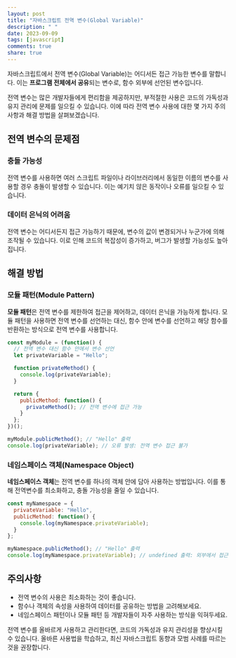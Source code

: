 ```yaml
---
layout: post
title: "자바스크립트 전역 변수(Global Variable)"
description: " "
date: 2023-09-09
tags: [javascript]
comments: true
share: true
---
```


자바스크립트에서 전역 변수(Global Variable)는 어디서든 접근 가능한 변수를 말합니다. 이는 **프로그램 전체에서 공유**되는 변수로, 함수 외부에 선언된 변수입니다. 

전역 변수는 많은 개발자들에게 편리함을 제공하지만, 부적절한 사용은 코드의 가독성과 유지 관리에 문제를 일으킬 수 있습니다. 이에 따라 전역 변수 사용에 대한 몇 가지 주의사항과 해결 방법을 살펴보겠습니다.

## 전역 변수의 문제점

### 충돌 가능성
전역 변수를 사용하면 여러 스크립트 파일이나 라이브러리에서 동일한 이름의 변수를 사용할 경우 충돌이 발생할 수 있습니다. 이는 예기치 않은 동작이나 오류를 일으킬 수 있습니다.

### 데이터 은닉의 어려움
전역 변수는 어디서든지 접근 가능하기 때문에, 변수의 값이 변경되거나 누군가에 의해 조작될 수 있습니다. 이로 인해 코드의 복잡성이 증가하고, 버그가 발생할 가능성도 높아집니다. 

## 해결 방법

### 모듈 패턴(Module Pattern)
**모듈 패턴**은 전역 변수를 제한하여 접근을 제어하고, 데이터 은닉을 가능하게 합니다. 모듈 패턴을 사용하면 전역 변수를 선언하는 대신, 함수 안에 변수를 선언하고 해당 함수를 반환하는 방식으로 전역 변수를 사용합니다.

```javascript
const myModule = (function() {
  // 전역 변수 대신 함수 안에서 변수 선언
  let privateVariable = "Hello";

  function privateMethod() {
    console.log(privateVariable);
  }

  return {
    publicMethod: function() {
      privateMethod(); // 전역 변수에 접근 가능
    }
  };
})();

myModule.publicMethod(); // "Hello" 출력
console.log(privateVariable); // 오류 발생: 전역 변수 접근 불가
```

### 네임스페이스 객체(Namespace Object)
**네임스페이스 객체**는 전역 변수를 하나의 객체 안에 담아 사용하는 방법입니다. 이를 통해 전역변수를 최소화하고, 충돌 가능성을 줄일 수 있습니다.

```javascript
const myNamespace = {
  privateVariable: "Hello",
  publicMethod: function() {
    console.log(myNamespace.privateVariable);
  }
};

myNamespace.publicMethod(); // "Hello" 출력
console.log(myNamespace.privateVariable); // undefined 출력: 외부에서 접근 불가
```

## 주의사항

- 전역 변수의 사용은 최소화하는 것이 좋습니다.
- 함수나 객체의 속성을 사용하여 데이터를 공유하는 방법을 고려해보세요.
- 네임스페이스 패턴이나 모듈 패턴 등 개발자들이 자주 사용하는 방식을 익혀두세요.

전역 변수를 올바르게 사용하고 관리한다면, 코드의 가독성과 유지 관리성을 향상시킬 수 있습니다. 올바른 사용법을 학습하고, 최신 자바스크립트 동향과 모범 사례를 따르는 것을 권장합니다.